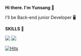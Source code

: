__Hi there. I'm Yunsang 👋__

I'll be Back-end junior Developer 🖥️



__SKILLS 💪__

<img src="https://img.shields.io/badge/java-007396?style=flat-square&logo=java&logoColor=white"/> <img src="https://img.shields.io/badge/Spring-6DB33F?style=flat-square&logo=Spring&logoColor=white"/> 

[![Hits](https://hits.seeyoufarm.com/api/count/incr/badge.svg?url=https%3A%2F%2Fgithub.com%2Ftommy8969&count_bg=%239DA2A0&title_bg=%236CB9CB&icon=&icon_color=%23E7E7E7&title=hits&edge_flat=false)](https://hits.seeyoufarm.com)


